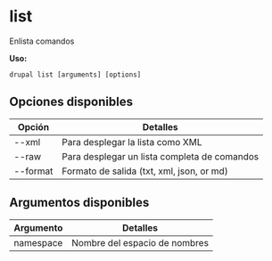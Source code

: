 # list
Enlista comandos

**Uso:**
```
drupal list [arguments] [options]
```

## Opciones disponibles
Opción | Detalles
-------|-------------
--xml | Para desplegar la lista como XML
--raw | Para desplegar un lista completa de comandos
--format | Formato de salida (txt, xml, json, or md)

## Argumentos disponibles
Argumento | Detalles
---------|-------------
namespace | Nombre del espacio de nombres
